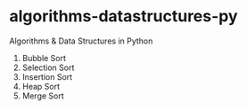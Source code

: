 # algorithms-datastructures-py
Algorithms &amp; Data Structures in Python

1. Bubble Sort
2. Selection Sort
3. Insertion Sort
4. Heap Sort
5. Merge Sort

